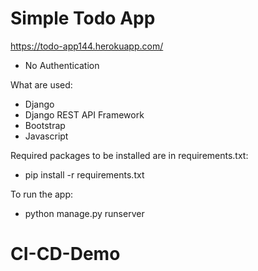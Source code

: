 # Simple Todo App

https://todo-app144.herokuapp.com/

- No Authentication

What are used:
- Django
- Django REST API Framework
- Bootstrap
- Javascript

Required packages to be installed are in requirements.txt:
- pip install -r requirements.txt

To run the app: 
- python manage.py runserver
# CI-CD-Demo
